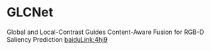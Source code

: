 # GLCNet
Global and Local-Contrast Guides Content-Aware Fusion for RGB-D Saliency Prediction [baiduLink:4hj9](https://pan.baidu.com/s/1_f9AYojE_YJcmGf8cns3bw)
